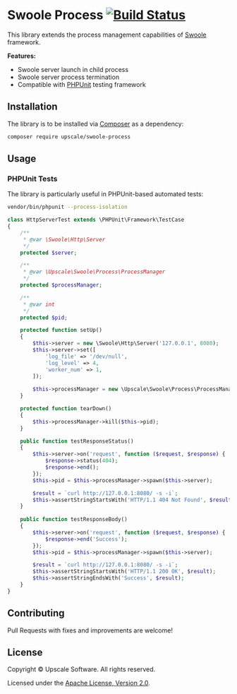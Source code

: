 Swoole Process [![Build Status](https://api.travis-ci.org/upscalesoftware/swoole-process.svg?branch=master)](https://travis-ci.org/upscalesoftware/swoole-process)
==============

This library extends the process management capabilities of [Swoole](https://www.swoole.co.uk/) framework.

**Features:**
- Swoole server launch in child process
- Swoole server process termination
- Compatible with [PHPUnit](https://phpunit.de/) testing framework

## Installation

The library is to be installed via [Composer](https://getcomposer.org/) as a dependency:
```bash
composer require upscale/swoole-process
```
## Usage

### PHPUnit Tests

The library is particularly useful in PHPUnit-based automated tests:
```bash
vendor/bin/phpunit --process-isolation
```
```php
class HttpServerTest extends \PHPUnit\Framework\TestCase
{
    /**
     * @var \Swoole\Http\Server
     */
    protected $server;

    /**
     * @var \Upscale\Swoole\Process\ProcessManager
     */
    protected $processManager;

    /**
     * @var int
     */
    protected $pid;

    protected function setUp()
    {
        $this->server = new \Swoole\Http\Server('127.0.0.1', 8080);
        $this->server->set([
            'log_file' => '/dev/null',
            'log_level' => 4,
            'worker_num' => 1,
        ]);
        
        $this->processManager = new \Upscale\Swoole\Process\ProcessManager();
    }

    protected function tearDown()
    {
        $this->processManager->kill($this->pid);
    }

    public function testResponseStatus()
    {
        $this->server->on('request', function ($request, $response) {
            $response->status(404);
            $response->end();
        });
        $this->pid = $this->processManager->spawn($this->server);

        $result = `curl http://127.0.0.1:8080/ -s -i`;
        $this->assertStringStartsWith('HTTP/1.1 404 Not Found', $result);
    }
    
    public function testResponseBody()
    {
        $this->server->on('request', function ($request, $response) {
            $response->end('Success');
        });
        $this->pid = $this->processManager->spawn($this->server);

        $result = `curl http://127.0.0.1:8080/ -s -i`;
        $this->assertStringStartsWith('HTTP/1.1 200 OK', $result);
        $this->assertStringEndsWith('Success', $result);
    }
}
```

## Contributing

Pull Requests with fixes and improvements are welcome!

## License

Copyright © Upscale Software. All rights reserved.

Licensed under the [Apache License, Version 2.0](http://www.apache.org/licenses/LICENSE-2.0).